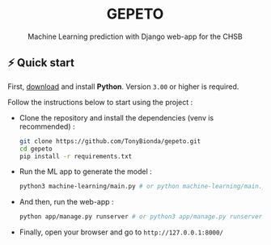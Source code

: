 <h1 align="center">
  GEPETO
</h1>
<p align="center">Machine Learning prediction with Django web-app for the CHSB</p>

## ⚡️ Quick start

First, [download](https://www.python.org/downloads/) and install **Python**. Version `3.00` or higher is required.

Follow the instructions below to start using the project :

- Clone the repository and install the dependencies (venv is recommended) :
  ```bash
  git clone https://github.com/TonyBionda/gepeto.git
  cd gepeto
  pip install -r requirements.txt
  ```

- Run the ML app to generate the model :
  ```bash
  python3 machine-learning/main.py # or python machine-learning/main.py
  ```  

- And then, run the web-app :
  ```bash
  python app/manage.py runserver # or python3 app/manage.py runserver
  ```

- Finally, open your browser and go to `http://127.0.0.1:8000/`

